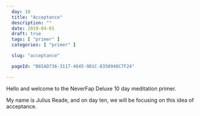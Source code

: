 ```yaml
---
  day: 10
  title: "Acceptance"
  description: ""
  date: 2019-04-01
  draft: true
  tags: [ "primer" ]
  categories: [ "primer" ]

  slug: "acceptance"

  pageId: "B65AD736-3117-4645-9D1C-8350940C7F24"

---
```


Hello and welcome to the NeverFap Deluxe 10 day meditation primer.

My name is Julius Reade, and on day ten, we will be focusing on this idea of acceptance.

